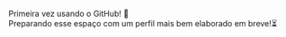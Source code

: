 Primeira vez usando o GitHub! 🎉<br>
Preparando esse espaço com um perfil mais bem elaborado em breve!⏳
